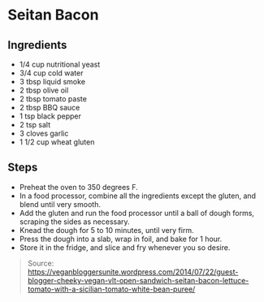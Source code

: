 # Seitan Bacon


## Ingredients

 - 1/4 cup nutritional yeast
 - 3/4 cup cold water
 - 3 tbsp liquid smoke
 - 2 tbsp olive oil
 - 2 tbsp tomato paste
 - 2 tbsp BBQ sauce
 - 1 tsp black pepper
 - 2 tsp salt
 - 3 cloves garlic
 - 1 1/2 cup wheat gluten

## Steps

 - Preheat the oven to 350 degrees F.
 - In a food processor, combine all the ingredients except the gluten, and blend until very smooth.
 - Add the gluten and run the food processor until a ball of dough forms, scraping the sides as necessary.
 - Knead the dough for 5 to 10 minutes, until very firm.
 - Press the dough into a slab, wrap in foil, and bake for 1 hour.
 - Store it in the fridge, and slice and fry whenever you so desire.

> Source: https://veganbloggersunite.wordpress.com/2014/07/22/guest-blogger-cheeky-vegan-vlt-open-sandwich-seitan-bacon-lettuce-tomato-with-a-sicilian-tomato-white-bean-puree/
